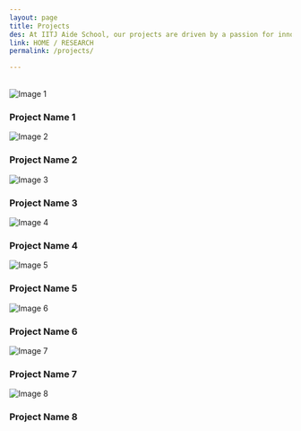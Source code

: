 ```yaml
---
layout: page
title: Projects
des: At IITJ Aide School, our projects are driven by a passion for innovation and a commitment to addressing real-world challenges. Here are some highlights of our ongoing projects.
link: HOME / RESEARCH
permalink: /projects/

---
```


<style>
.background-about{
background-image: url("{{ site.baseurl }}/images/Projects.png");
}
</style>

<br>
<div class="theme-grid">
<div class="grid-item">
<img src="{{ site.baseurl }}/images/digital.jpg" alt="Image 1">
<h3 id="gridh3title" style="text-transform: none;">Project Name 1</h3>
</div>
<div class="grid-item">
<img src="{{ site.baseurl }}/images/digital.jpg" alt="Image 2">
<h3 id="gridh3title" style="text-transform: none;" >Project Name 2</h3>
</div>
<div class="grid-item">
<img src="{{ site.baseurl }}/images/digital.jpg" alt="Image 3">
<h3 id="gridh3title" style="text-transform: none;">Project Name 3</h3>
</div>
<div class="grid-item">
<img src="{{ site.baseurl }}/images/digital.jpg" alt="Image 4">
<h3 id="gridh3title" style="text-transform: none;">Project Name 4</h3>
</div>
<div class="grid-item">
<img src="{{ site.baseurl }}/images/digital.jpg" alt="Image 5">
<h3 id="gridh3title" style="text-transform: none;">Project Name 5</h3>
</div>
<div class="grid-item">
<img src="{{ site.baseurl }}/images/digital.jpg" alt="Image 6">
<h3 id="gridh3title" style="text-transform: none;">Project Name 6</h3>
</div>
<div class="grid-item">
<img src="{{ site.baseurl }}/images/digital.jpg" alt="Image 7">
<h3 id="gridh3title" style="text-transform: none;">Project Name 7</h3>
</div>
<div class="grid-item">
<img src="{{ site.baseurl }}/images/digital.jpg" alt="Image 8">
<h3 id="gridh3title" style="text-transform: none;">Project Name 8</h3>
</div>
</div>
